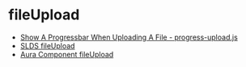# fileUpload
* [Show A Progressbar When Uploading A File - progress-upload.js](https://www.jqueryscript.net/form/Progressbar-Uploading-File.html)
* [SLDS fileUpload](https://www.lightningdesignsystem.com/components/file-selector/)
* [Aura Component fileUpload](https://developer.salesforce.com/docs/component-library/bundle/lightning:fileUpload/documentation)
